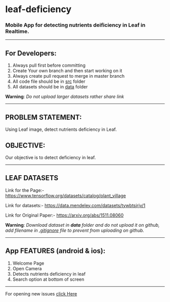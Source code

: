 # leaf-deficiency

### Mobile App for detecting nutrients deificiency in Leaf in Realtime.
****

## For Developers:

1. Always pull first before committing
2. Create Your own branch and then start working on it
3. Always create pull request to merge in master branch
4. All code file should be in [src](https://github.com/asifanwar007/leaf-deficiency/tree/master/src) folder
5. All datasets should be in [data](https://github.com/asifanwar007/leaf-deficiency/tree/master/data) folder

**Warning**: *Do not upload larger datasets rather share link* 
****



## PROBLEM STATEMENT:

Using Leaf image, detect nutrients deficiency in Leaf.

## OBJECTIVE:

Our objective is to detect deficiency in leaf.
****

## LEAF DATASETS

Link for the Page:- <https://www.tensorflow.org/datasets/catalog/plant_village>

Link for datasets:- <https://data.mendeley.com/datasets/tywbtsjrjv/1>

Link for Original Paper:- <https://arxiv.org/abs/1511.08060>

**Warning**: *Download dataset in **data** folder and do not upload it on github, add filename in [.gitignore](https://github.com/asifanwar007/leaf-deficiency/blob/master/.gitignore) file to prevent from uploading on github.*
****

## App FEATURES (android & ios):
1. Welcome Page
2. Open Camera
3. Detects nutrients deficiency in leaf
4. Search option at bottom of screen 
****

For opening new issues [click Here](https://github.com/asifanwar007/leaf-deficiency/issues)

